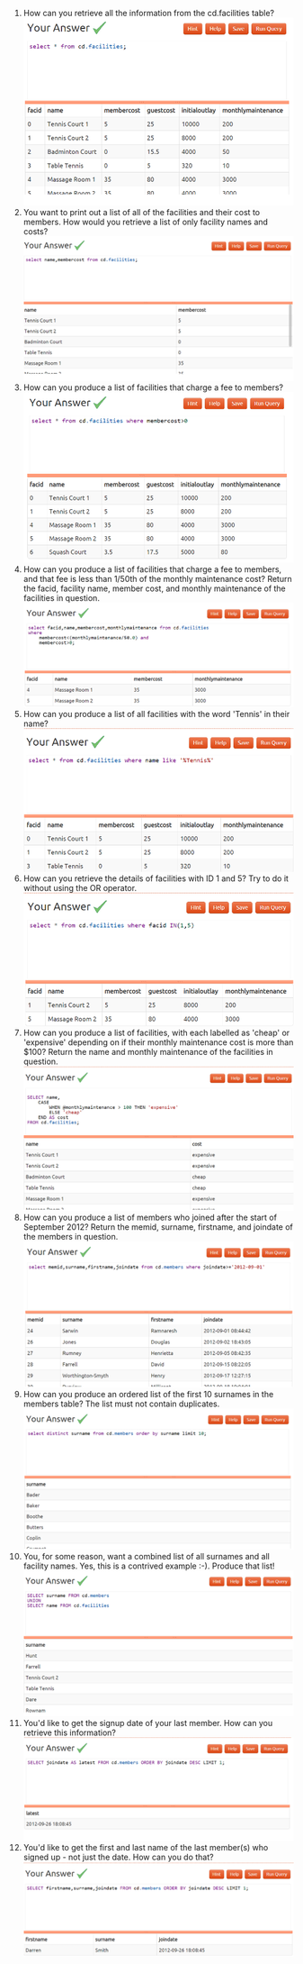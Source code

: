 1) How can you retrieve all the information from the cd.facilities table?![image](/images/1.png)
2) You want to print out a list of all of the facilities and their cost to members. How would you retrieve a list of only facility names and costs?![image](/images/2.png)
3) How can you produce a list of facilities that charge a fee to members?![image](/images/3.png)
4) How can you produce a list of facilities that charge a fee to members, and that fee is less than 1/50th of the monthly maintenance cost? Return the facid, facility name, member cost, and monthly maintenance of the facilities in question.![image](/images/4.png)
5) How can you produce a list of all facilities with the word 'Tennis' in their name?![image](/images/5.png)
6) How can you retrieve the details of facilities with ID 1 and 5? Try to do it without using the OR operator.![image](/images/6.png)
7) How can you produce a list of facilities, with each labelled as 'cheap' or 'expensive' depending on if their monthly maintenance cost is more than $100? Return the name and monthly maintenance of the facilities in question.![image](/images/7.png)
8) How can you produce a list of members who joined after the start of September 2012? Return the memid, surname, firstname, and joindate of the members in question.![image](/images/8.png)
9) How can you produce an ordered list of the first 10 surnames in the members table? The list must not contain duplicates.![image](/images/9.png)
10) You, for some reason, want a combined list of all surnames and all facility names. Yes, this is a contrived example :-). Produce that list!![image](/images/10.png)
11) You'd like to get the signup date of your last member. How can you retrieve this information?![image](/images/11.png)
12) You'd like to get the first and last name of the last member(s) who signed up - not just the date. How can you do that?![image](/images/12.png)
